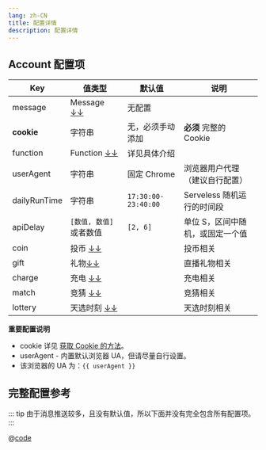 ```yaml
---
lang: zh-CN
title: 配置详情
description: 配置详情
---
```


## Account 配置项

| Key          | 值类型                              | 默认值              | 说明                             |
| ------------ | ----------------------------------- | ------------------- | -------------------------------- |
| message      | Message [↓↓](./message.md)          | 无配置              |                                  |
| **cookie**   | 字符串                              | 无，必须手动添加    | **必须** 完整的 Cookie           |
| function     | Function [↓↓](./functions.md)       | 详见具体介绍        |                                  |
| userAgent    | 字符串                              | 固定 Chrome         | 浏览器用户代理 （建议自行配置）  |
| dailyRunTime | 字符串                              | `17:30:00-23:40:00` | Serveless 随机运行的时间段       |
| apiDelay     | `[数值, 数值]`或者数值              | `[2, 6]`            | 单位 S，区间中随机，或固定一个值 |
| coin         | 投币 [↓↓](./functions#投币)         |                     | 投币相关                         |
| gift         | 礼物[↓↓](./functions#直播间礼物)    |                     | 直播礼物相关                     |
| charge       | 充电 [↓↓](./functions#充电)         |                     | 充电相关                         |
| match        | 竞猜 [↓↓](./functions#竞猜)         |                     | 竞猜相关                         |
| lottery      | 天选时刻 [↓↓](./functions#天选时刻) |                     | 天选时刻相关                     |

**重要配置说明**

- cookie 详见 [获取 Cookie 的方法](./get_value.md#获取-cookie-的方法)。
- userAgent - 内置默认浏览器 UA，但请尽量自行设置。
- 该浏览器的 UA 为：<code>{{ userAgent }}</code>

## 完整配置参考

::: tip
由于消息推送较多，且没有默认值，所以下面并没有完全包含所有配置项。
:::

@[code](./all.json5)

<script setup>
import { ref } from "vue";

const userAgent = ref(window.navigator.userAgent)
</script>
